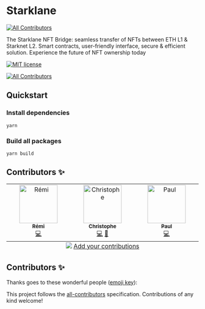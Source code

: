 # Starklane
<!-- ALL-CONTRIBUTORS-BADGE:START - Do not remove or modify this section -->
[![All Contributors](https://img.shields.io/badge/all_contributors-3-orange.svg?style=flat-square)](#contributors-)
<!-- ALL-CONTRIBUTORS-BADGE:END -->

The Starklane NFT Bridge: seamless transfer of NFTs between ETH L1 &amp; Starknet L2. Smart contracts, user-friendly interface, secure &amp; efficient solution. Experience the future of NFT ownership today

[![MIT license](https://img.shields.io/badge/License-MIT-blue.svg)](https://lbesson.mit-license.org/)

<!-- ALL-CONTRIBUTORS-BADGE:START - Do not remove or modify this section -->

[![All Contributors](https://img.shields.io/badge/all_contributors-3-orange.svg?style=flat-square)](#contributors-)

<!-- ALL-CONTRIBUTORS-BADGE:END -->

## Quickstart

### Install dependencies

`yarn`

### Build all packages

`yarn build`

## Contributors ✨

<!-- ALL-CONTRIBUTORS-LIST:START - Do not remove or modify this section -->
<!-- prettier-ignore-start -->
<!-- markdownlint-disable -->
<table>
  <tbody>
    <tr>
      <td align="center" valign="top" width="14.28%"><a href="https://github.com/remiroyc"><img src="https://avatars.githubusercontent.com/u/11146088?v=4?s=100" width="100px;" alt="Rémi"/><br /><sub><b>Rémi</b></sub></a><br /><a href="https://github.com/ScreenshotLabs/starklane/commits?author=remiroyc" title="Code">💻</a></td>
      <td align="center" valign="top" width="14.28%"><a href="https://github.com/kwiss"><img src="https://avatars.githubusercontent.com/u/243668?v=4?s=100" width="100px;" alt="Christophe"/><br /><sub><b>Christophe</b></sub></a><br /><a href="https://github.com/ScreenshotLabs/starklane/commits?author=kwiss" title="Code">💻</a> <a href="#design-kwiss" title="Design">🎨</a></td>
      <td align="center" valign="top" width="14.28%"><a href="https://github.com/gershon"><img src="https://avatars.githubusercontent.com/u/55589?v=4?s=100" width="100px;" alt="Paul"/><br /><sub><b>Paul</b></sub></a><br /><a href="https://github.com/ScreenshotLabs/starklane/commits?author=gershon" title="Code">💻</a></td>
    </tr>
  </tbody>
  <tfoot>
    <tr>
      <td align="center" size="13px" colspan="7">
        <img src="https://raw.githubusercontent.com/all-contributors/all-contributors-cli/1b8533af435da9854653492b1327a23a4dbd0a10/assets/logo-small.svg">
          <a href="https://all-contributors.js.org/docs/en/bot/usage">Add your contributions</a>
        </img>
      </td>
    </tr>
  </tfoot>
</table>

<!-- markdownlint-restore -->
<!-- prettier-ignore-end -->

<!-- ALL-CONTRIBUTORS-LIST:END -->

## Contributors ✨

Thanks goes to these wonderful people ([emoji key](https://allcontributors.org/docs/en/emoji-key)):

<!-- ALL-CONTRIBUTORS-LIST:START - Do not remove or modify this section -->
<!-- prettier-ignore-start -->
<!-- markdownlint-disable -->
<!-- markdownlint-restore -->
<!-- prettier-ignore-end -->
<!-- ALL-CONTRIBUTORS-LIST:END -->

This project follows the [all-contributors](https://github.com/all-contributors/all-contributors) specification. Contributions of any kind welcome!